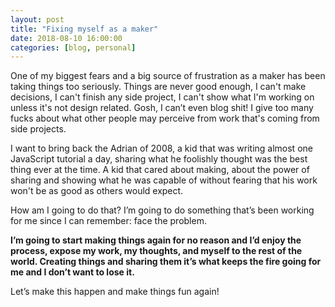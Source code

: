 ```yaml
---
layout: post
title: "Fixing myself as a maker"
date: 2018-08-10 16:00:00
categories: [blog, personal]
---
```


One of my biggest fears and a big source of frustration as a maker has been taking things too seriously. Things are never good enough, I can't make decisions, I can't finish any side project, I can't show what I'm working on unless it's not design related. Gosh, I can’t even blog shit! I give too many fucks about what other people may perceive from work that's coming from side projects.

I want to bring back the Adrian of 2008, a kid that was writing almost one JavaScript tutorial a day, sharing what he foolishly thought was the best thing ever at the time. A kid that cared about making, about the power of sharing and showing what he was capable of without fearing that his work won't be as good as others would expect.

How am I going to do that? I’m going to do something that’s been working for me since I can remember: face the problem.

**I’m going to start making things again for no reason and I’d enjoy the process, expose my work, my thoughts, and myself to the rest of the world. Creating things and sharing them it’s what keeps the fire going for me and I don’t want to lose it.**

Let’s make this happen and make things fun again!